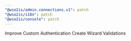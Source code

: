 ```yaml
---
"@wso2is/admin.connections.v1": patch
"@wso2is/i18n": patch
"@wso2is/console": patch
---
```


Improve Custom Authentication Create Wizard Validations
